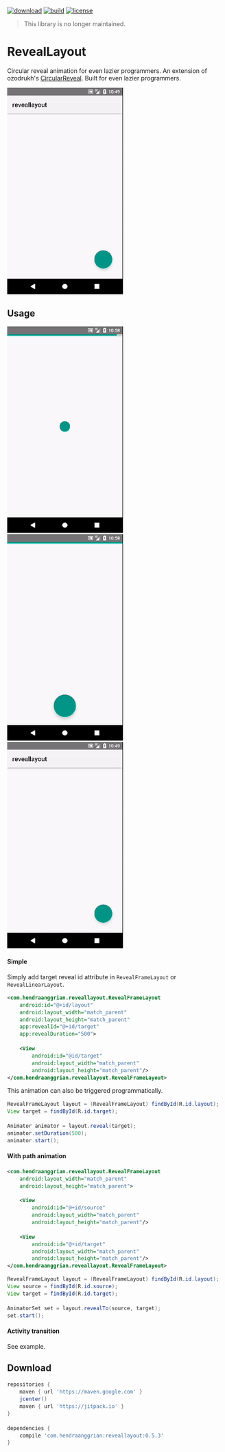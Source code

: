 [![download](https://api.bintray.com/packages/hendraanggrian/maven/reveallayout/images/download.svg)](https://bintray.com/hendraanggrian/maven/reveallayout/_latestVersion)
[![build](https://travis-ci.com/hendraanggrian/reveallayout.svg)](https://travis-ci.com/hendraanggrian/reveallayout)
[![license](https://img.shields.io/github/license/hendraanggrian/bannerbar)](http://www.apache.org/licenses/LICENSE-2.0)

> This library is no longer maintained.

RevealLayout
============
Circular reveal animation for even lazier programmers. An extension of ozodrukh's <a href="https://github.com/ozodrukh/CircularReveal">CircularReveal<a/>.
Built for even lazier programmers.

![demo3][demo3]

Usage
-----
![demo1][demo1] ![demo2][demo2] ![demo3][demo3]

#### Simple
Simply add target reveal id attribute in `RevealFrameLayout` or `RevealLinearLayout`.
```xml
<com.hendraanggrian.reveallayout.RevealFrameLayout
    android:id="@+id/layout"
    android:layout_width="match_parent"
    android:layout_height="match_parent"
    app:revealId="@+id/target"
    app:revealDuration="500">

    <View
        android:id="@id/target"
        android:layout_width="match_parent"
        android:layout_height="match_parent"/>
</com.hendraanggrian.reveallayout.RevealFrameLayout>
```

This animation can also be triggered programmatically.
```java
RevealFrameLayout layout = (RevealFrameLayout) findById(R.id.layout);
View target = findById(R.id.target);

Animator animator = layout.reveal(target);
animator.setDuration(500);
animator.start();
```

#### With path animation
```xml
<com.hendraanggrian.reveallayout.RevealFrameLayout
    android:layout_width="match_parent"
    android:layout_height="match_parent">

    <View
        android:id="@+id/source"
        android:layout_width="match_parent"
        android:layout_height="match_parent"/>

    <View
        android:id="@+id/target"
        android:layout_width="match_parent"
        android:layout_height="match_parent"/>
</com.hendraanggrian.reveallayout.RevealFrameLayout>
```

```java
RevealFrameLayout layout = (RevealFrameLayout) findById(R.id.layout);
View source = findById(R.id.source);
View target = findById(R.id.target);

AnimatorSet set = layout.revealTo(source, target);
set.start();
```

#### Activity transition
See example.

Download
--------
```gradle
repositories {
    maven { url 'https://maven.google.com' }
    jcenter()
    maven { url 'https://jitpack.io' }
}

dependencies {
    compile 'com.hendraanggrian:reveallayout:0.5.3'
}
```

[demo1]: /art/demo1.gif
[demo2]: /art/demo2.gif
[demo3]: /art/demo3.gif
